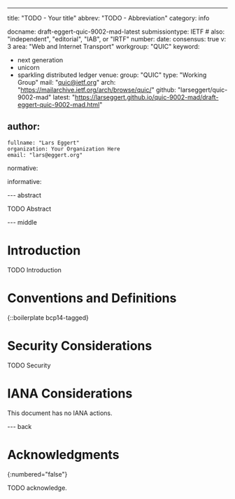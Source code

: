 ---
title: "TODO - Your title"
abbrev: "TODO - Abbreviation"
category: info

docname: draft-eggert-quic-9002-mad-latest
submissiontype: IETF  # also: "independent", "editorial", "IAB", or "IRTF"
number:
date:
consensus: true
v: 3
area: "Web and Internet Transport"
workgroup: "QUIC"
keyword:
 - next generation
 - unicorn
 - sparkling distributed ledger
venue:
  group: "QUIC"
  type: "Working Group"
  mail: "quic@ietf.org"
  arch: "https://mailarchive.ietf.org/arch/browse/quic/"
  github: "larseggert/quic-9002-mad"
  latest: "https://larseggert.github.io/quic-9002-mad/draft-eggert-quic-9002-mad.html"

author:
 -
    fullname: "Lars Eggert"
    organization: Your Organization Here
    email: "lars@eggert.org"

normative:

informative:


--- abstract

TODO Abstract


--- middle

# Introduction

TODO Introduction


# Conventions and Definitions

{::boilerplate bcp14-tagged}


# Security Considerations

TODO Security


# IANA Considerations

This document has no IANA actions.


--- back

# Acknowledgments
{:numbered="false"}

TODO acknowledge.
